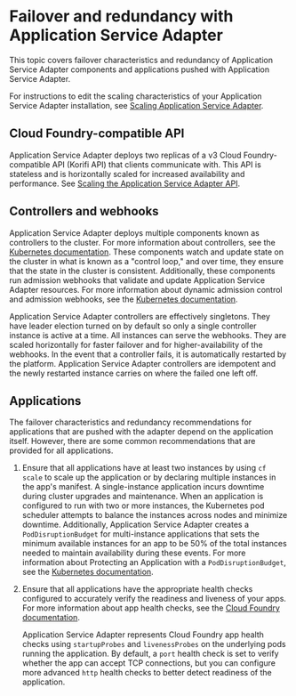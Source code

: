 # Failover and redundancy with Application Service Adapter

This topic covers failover characteristics and redundancy of Application Service Adapter components and applications pushed with Application Service Adapter.

For instructions to edit the scaling characteristics of your Application
Service Adapter installation, see [Scaling Application Service Adapter](scaling.md).

## <a id="cloud-foundry-api"></a>Cloud Foundry-compatible API

Application Service Adapter deploys two replicas of a v3 Cloud
Foundry-compatible API (Korifi API) that clients communicate with. This API is
stateless and is horizontally scaled for increased
availability and performance. See [Scaling the Application Service Adapter API](scaling.md#api).

## <a id="controllers"></a>Controllers and webhooks

Application Service Adapter deploys multiple components known as
controllers to
the cluster. For more information about controllers, see the [Kubernetes documentation](https://kubernetes.io/docs/concepts/architecture/controller/).
These components watch and update state on the cluster in what is
known as a "control loop," and over time, they ensure that the state in the cluster is
consistent. Additionally, these components run admission
webhooks that validate and update Application Service Adapter resources. For more information about dynamic admission control and admission webhooks, see the [Kubernetes documentation](https://kubernetes.io/docs/reference/access-authn-authz/extensible-admission-controllers/).


Application Service Adapter controllers are effectively singletons. They have
leader election turned on by default so only a single controller instance is
active at a time. All instances can serve the webhooks. They are scaled horizontally for faster failover and for higher-availability of the
webhooks. In the event that a controller fails, it is automatically
restarted by the platform. Application Service Adapter controllers are
idempotent and the newly restarted instance carries on where the failed one
left off.

## <a id="applications"></a>Applications

The failover characteristics and redundancy recommendations for applications
that are pushed with the adapter depend on the application itself.
However, there are some common recommendations that are provided for all
applications.

1. Ensure that all applications have at least two instances by using `cf scale` to
   scale up the application or by declaring multiple instances in the app's
   manifest. A single-instance application incurs downtime during cluster
   upgrades and maintenance. When an application is configured to run with two
   or more instances, the Kubernetes pod scheduler attempts to balance the
   instances across nodes and minimize downtime. Additionally, Application
   Service Adapter creates a `PodDisruptionBudget` for multi-instance applications
   that sets the minimum available instances for an
   app to be 50% of the total instances needed to maintain availability during
   these events. For more information about Protecting an Application with a `PodDisruptionBudget`,
   see the [Kubernetes documentation](https://kubernetes.io/docs/tasks/run-application/configure-pdb/).

2. Ensure that all applications have the appropriate health
   checks configured to accurately verify the readiness and liveness of your apps.
   For more information about app health checks, see the
   [Cloud Foundry documentation](https://docs.cloudfoundry.org/devguide/deploy-apps/healthchecks.html).

   Application Service Adapter represents Cloud Foundry app health checks using
   `startupProbes` and `livenessProbes` on the underlying pods running the
   application. By default, a `port` health check is set to verify whether
   the app can accept TCP connections, but you can configure more advanced `http` health
   checks to better detect readiness of the application.
